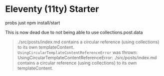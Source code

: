 # Eleventy (11ty) Starter
probs just npm install/start

This is now dead due to not being able to use collections.post.data


 > ./src/posts/index.md contains a circular reference (using collections) to its own templateContent.
    `UsingCircularTemplateContentReferenceError` was thrown:
    UsingCircularTemplateContentReferenceError: ./src/posts/index.md contains a circular reference (using collections) to its own templateContent.